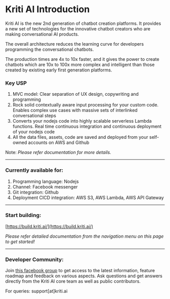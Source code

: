 # Kriti AI Introduction

Kriti AI is the new 2nd generation of chatbot creation platforms. It provides a new set of technologies for the innovative chatbot creators who are making conversational AI products. 

The overall architecture reduces the learning curve for developers programming the conversational chatbots. 

The production times are 4x to 10x faster, and it gives the power to create chatbots which are 10x to 100x more complex and intelligent than those created by existing early first generation platforms.

### Key USP

1. MVC model: Clear separation of UX design, copywriting and programming 
2. Rock solid contextually aware input processing for your custom code. Enables complex use cases with massive sets of interlinked conversational steps
3. Converts your nodejs code into highly scalable serverless Lambda functions. Real time continuous integration and continuous deployment of your nodejs code
4. All the data files, assets, code are saved and deployed from your self-owned accounts on AWS and Github

Note: _Please refer documentation for more details._

---

### Currently available for:

1. Programming language: Nodejs
2. Channel: Facebook messenger
3. Git integration: Github
4. Deployment CICD integration: AWS S3, AWS Lambda, AWS API Gateway

---

### Start building:

[https://build.kriti.ai/](https://build.kriti.ai/)

_Please refer detailed documentation from the navigation menu on this page to get started!_

---

### Developer Community:

Join [this facebook group](https://www.facebook.com/groups/689444534571301/ "Kriti AI Creators Hub") to get access to the latest information, feature roadmap and feedback on various aspects. Ask questions and get answers directly from the Kriti AI core team as well as public contributors.

For queries: support\[at\]kriti.ai

